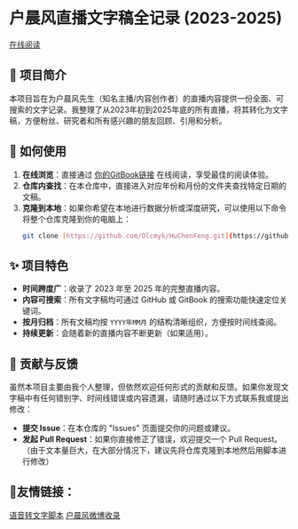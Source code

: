 # 户晨风直播文字稿全记录 (2023-2025)

[在线阅读](https://mycompany-133.gitbook.io/hu-chen-feng-quan-ji/)

## 📖 项目简介

本项目旨在为户晨风先生（知名主播/内容创作者）的直播内容提供一份全面、可搜索的文字记录。我整理了从2023年初到2025年底的所有直播，将其转化为文字稿，方便粉丝、研究者和所有感兴趣的朋友回顾、引用和分析。

## 🚀 如何使用

1.  **在线浏览**：直接通过 [你的GitBook链接](你的GitBook链接) 在线阅读，享受最佳的阅读体验。
2.  **仓库内查找**：在本仓库中，直接进入对应年份和月份的文件夹查找特定日期的文稿。
3.  **克隆到本地**：如果你希望在本地进行数据分析或深度研究，可以使用以下命令将整个仓库克隆到你的电脑上：
    ```bash
    git clone [https://github.com/Olcmyk/HuChenFeng.git](https://github.com/Olcmyk/HuChenFeng.git)
    ```

## ✨ 项目特色

* **时间跨度广**：收录了 2023 年至 2025 年的完整直播内容。
* **内容可搜索**：所有文字稿均可通过 GitHub 或 GitBook 的搜索功能快速定位关键词。
* **按月归档**：所有文稿均按 `YYYY年MM月` 的结构清晰组织，方便按时间线查阅。
* **持续更新**：会随着新的直播内容不断更新（如果适用）。

## 🤝 贡献与反馈

虽然本项目主要由我个人整理，但依然欢迎任何形式的贡献和反馈。如果你发现文字稿中有任何错别字、时间线错误或内容遗漏，请随时通过以下方式联系我或提出修改：

* **提交 Issue**：在本仓库的 "Issues" 页面提交你的问题或建议。
* **发起 Pull Request**：如果你直接修正了错误，欢迎提交一个 Pull Request。
（由于文本量巨大，在大部分情况下，建议先将仓库克隆到本地然后用脚本进行修改）


## 🙏友情链接：

[语音转文字脚本](https://github.com/Olcmyk/convert-audio-to-text)
[户晨风微博收录](https://github.com/HappyDIY/HuChenfeng_Weibo)

